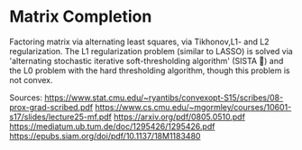 # Matrix Completion

Factoring matrix via alternating least squares, via Tikhonov,L1- and L2 regularization. The L1 regularization problem (similar to LASSO) is solved via 'alternating stochastic iterative soft-thresholding algorithm' (SISTA 💁) and the L0 problem with the hard thresholding algorithm, though this problem is not convex.

Sources:
https://www.stat.cmu.edu/~ryantibs/convexopt-S15/scribes/08-prox-grad-scribed.pdf
https://www.cs.cmu.edu/~mgormley/courses/10601-s17/slides/lecture25-mf.pdf
https://arxiv.org/pdf/0805.0510.pdf
https://mediatum.ub.tum.de/doc/1295426/1295426.pdf
https://epubs.siam.org/doi/pdf/10.1137/18M1183480
